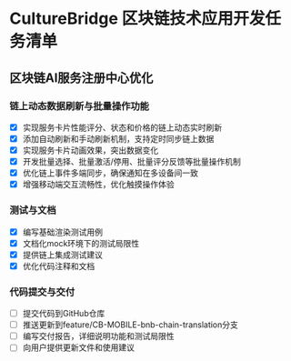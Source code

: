 # CultureBridge 区块链技术应用开发任务清单

## 区块链AI服务注册中心优化

### 链上动态数据刷新与批量操作功能
- [x] 实现服务卡片性能评分、状态和价格的链上动态实时刷新
- [x] 添加自动刷新和手动刷新机制，支持定时同步链上数据
- [x] 实现服务卡片动画效果，突出数据变化
- [x] 开发批量选择、批量激活/停用、批量评分反馈等批量操作机制
- [x] 优化链上事件多端同步，确保通知在多设备间一致
- [x] 增强移动端交互流畅性，优化触摸操作体验

### 测试与文档
- [x] 编写基础渲染测试用例
- [x] 文档化mock环境下的测试局限性
- [x] 提供链上集成测试建议
- [x] 优化代码注释和文档

### 代码提交与交付
- [ ] 提交代码到GitHub仓库
- [ ] 推送更新到feature/CB-MOBILE-bnb-chain-translation分支
- [ ] 编写交付报告，详细说明功能和测试局限性
- [ ] 向用户提供更新文件和使用建议
